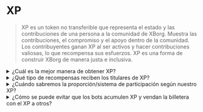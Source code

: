# XP

> XP es un token no transferible que representa el estado y las contribuciones de una persona a la comunidad de XBorg. Muestra las contribuciones, el compromiso y el apoyo dentro de la comunidad. Los contribuyentes ganan XP al ser activos y hacer contribuciones valiosas, lo que recompensa sus esfuerzos. XP es una forma de construir XBorg de manera justa e inclusiva.

<details>

<summary>¿Cuál es la mejor manera de obtener XP?</summary>

Actualmente, el enfoque óptimo para acumular puntos de experiencia (XP) implica una participación activa en la comunidad. Aquellos que busquen más detalles sobre este tema están cordialmente invitados a unirse al servidor de XBorg [Discord](https://discord.gg/xborg). Vale la pena señalar que, con el próximo lanzamiento de la aplicación V1, el método principal para obtener XP cambiará a utilizar la aplicación y el protocolo en sí.

</details>

<details>

<summary>¿Qué tipo de recompensas reciben los titulares de XP?</summary>

Ciertos titulares de tokens XP tendrán derecho a recibir una cantidad especificada de tokens XBG durante el Evento de Generación de Tokens (TGE), sujeto a ciertas condiciones. La cantidad de tokens distribuidos se mantendrá sin revelar hasta el evento de distribución, con el objetivo de disuadir estrategias de participación oportunista. Los titulares de XP disfrutarán de varios beneficios, incluyendo descuentos en los productos de XBorg, lanzamientos exclusivos y acceso a pools de participación separados.

</details>

<details>

<summary>¿Cuándo sabremos la proporción/sistema de participación según nuestro XP?</summary>

Los titulares de XP tendrán acceso a pools de participación dedicados, pero la proporción exacta aún no se conoce.

</details>

<details>

<summary>¿Cómo se puede evitar que los bots acumulen XP y vendan la billetera con el XP a otros?</summary>

Para garantizar la integridad y solidez del mecanismo de recompensa de XP, se implementará un protocolo de Prueba de Humanidad para protegerse contra posibles ataques de Sybil.

</details>